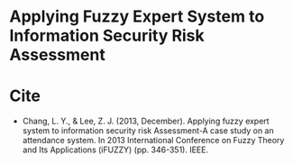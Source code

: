 # Applying Fuzzy Expert System to Information Security Risk Assessment
# Cite
- Chang, L. Y., & Lee, Z. J. (2013, December). Applying fuzzy expert system to information security risk Assessment-A case study on an attendance system. In 2013 International Conference on Fuzzy Theory and Its Applications (iFUZZY) (pp. 346-351). IEEE.